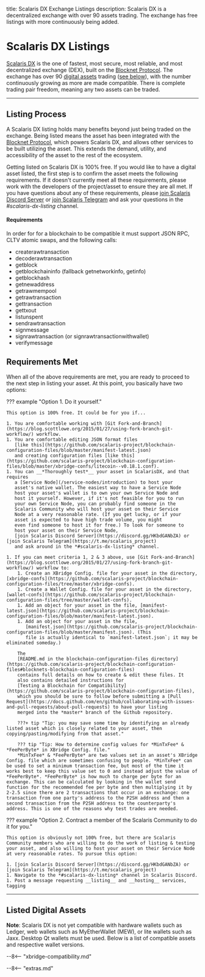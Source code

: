 title: Scalaris DX Exchange Listings
description: Scalaris DX is a decentralized exchange with over 90 assets trading. The exchange has free listings with more continuously being added.


# Scalaris DX Listings
[Scalaris DX](/scalarisdx/introduction) is the one of fastest, most secure, most reliable, and most decentralized exchange (DEX), built on the [Blocknet Protocol](/project/introduction). The exchange has over 90 [digital assets](/resources/glossary/#digital-asset) trading ([see below](/scalarisdx/listings/#listed-digital-assets)), with the number continuously growing as more are made compatible. There is complete trading pair freedom, meaning any two assets can be traded.

---

## Listing Process
A Scalaris DX listing holds many benefits beyond just being traded on the exchange. Being listed means the asset has been integrated with the [Blocknet Protocol](/project/introduction), which powers Scalaris DX, and allows other services to be built utilizing the asset. This extends the demand, utility, and accessibility of the asset to the rest of the ecosystem.

Getting listed on Scalaris DX is 100% free. If you would like to have a
digital asset listed, the first step is to confirm the asset meets the following
requirements. If it doesn't currently meet all these requirements, please work with
the developers of the project/asset to ensure they
are all met. If you have questions about any of these requirements, please
[join Scalaris Discord Server](https://discord.gg/HKbdGANbZA) or [join Scalaris Telegram](https://t.me/scalaris_project) and ask your
questions in the *#scalaris-dx-listing* channel.

#### Requirements
In order for for a blockchain to be compatible it must support JSON RPC, CLTV atomic swaps, and the following calls:

* createrawtransaction
* decoderawtransaction
* getblock
* getblockchaininfo (fallback getnetworkinfo, getinfo)
* getblockhash
* getnewaddress
* getrawmempool
* getrawtransaction
* gettransaction
* gettxout
* listunspent
* sendrawtransaction
* signmessage
* signrawtransaction (or signrawtransactionwithwallet)
* verifymessage

##  Requirements Met
When all of the above requirements are met,
you are ready to proceed to the next step in listing your asset. At this point, you basically have two options:

??? example "Option 1. Do it yourself."

	This option is 100% free. It could be for you if...

	1. You are comfortable working with [Git Fork-and-Branch](https://blog.scottlowe.org/2015/01/27/using-fork-branch-git-workflow/) workflow.
	1. You are comfortable editing JSON format files
       [like this](https://github.com/scalaris-project/blockchain-configuration-files/blob/master/manifest-latest.json)
       and creating configuration files [like this](https://github.com/scalaris-project/blockchain-configuration-files/blob/master/xbridge-confs/litecoin--v0.18.1.conf).
	1. You can __*Thoroughly test*__ your asset in ScalarisDX, and that requires
       a [Service Node](/service-nodes/introduction) to host your
       asset's native wallet. The easiest way to have a Service Node
       host your asset's wallet is to own your own Service Node and
       host it yourself. However, if it's not feasible for you to run
       your own Service Node, you can probably find someone in the
       Scalaris Community who will host your asset on their Service
       Node at a very reasonable rate. (If you get lucky, or if your
       asset is expected to have high trade volume, you might
       even find someone to host it for free.) To look for someone to
       host your asset on their Service Node,
       [join Scalaris Discord Server](https://discord.gg/HKbdGANbZA) or [join Scalaris Telegram](https://t.me/scalaris_project)
       and ask around in the *#scalaris-dx-listing* channel.

	1. If you can meet criteria 1, 2 & 3 above, use [Git Fork-and-Branch](https://blog.scottlowe.org/2015/01/27/using-fork-branch-git-workflow/) workflow to:
		1. Create an XBridge Config. file for your asset in the directory, [xbridge-confs](https://github.com/scalaris-project/blockchain-configuration-files/tree/master/xbridge-confs).
		1. Create a Wallet Config. file for your asset in the directory, [wallet-confs](https://github.com/scalaris-project/blockchain-configuration-files/tree/master/wallet-confs).
		1. Add an object for your asset in the file, [manifest-latest.json](https://github.com/scalaris-project/blockchain-configuration-files/blob/master/manifest-latest.json). 
		1. Add an object for your asset in the file,
           [manifest.json](https://github.com/scalaris-project/blockchain-configuration-files/blob/master/manifest.json). (This
           file is actually identical to `manifest-latest.json`; it may be eliminated someday.)

		The
        [README.md in the blockchain-configuration-files directory](https://github.com/scalaris-project/blockchain-configuration-files#blocknets-blockchain-configuration-files)
        contains full details on how to create & edit these files. It
        also contains detailed instructions for
        [Testing a Blockchain for Compatibility](https://github.com/scalaris-project/blockchain-configuration-files),
        which you should be sure to follow before submitting a [Pull Request](https://docs.github.com/en/github/collaborating-with-issues-and-pull-requests/about-pull-requests) to have your listing
        merged into the *master* branch of the Github repository.

		???+ tip "Tip: you may save some time by identifying an already listed asset which is closely related to your asset, then copying/pasting/modifying from that asset."

		??? tip "Tip: How to determine config values for *MinTxFee* & *FeePerByte* in XBridge Config. file."
		*MinTxFee* & *FeePerByte* are two values set in an asset's XBridge Config. file which are sometimes confusing to people. *MinTxFee* can be used to set a minimum transaction fee, but most of the time it works best to keep this value set to 0 and instead adjust the value of *FeePerByte*. *FeePerByte* is how much to charge per byte for an exchange. This can be calculated by looking in the wallet send function for the recommended fee per byte and then multiplying it by 2-2.5 since there are 2 transactions that occur in an exchange: one transaction from one party's address to the P2SH address and then a second transaction from the P2SH address to the counterparty's address. This is one of the reasons why test trades are needed.
		

??? example "Option 2. Contract a member of the Scalaris Community to do it for you."

	This option is obviously not 100% free, but there are Scalaris Community members who are willing to do the work of listing & testing your asset, and also willing to host your asset on their Service Node at very reasonable rates. To pursue this option:

	1. [join Scalaris Discord Server](https://discord.gg/HKbdGANbZA) or [join Scalaris Telegram](https://t.me/scalaris_project)
	1. Navigate to the *#scalaris-dx-listing* channel in Scalaris Discord.
	1. Post a message requesting __listing__ and __hosting__ services, tagging

---

## Listed Digital Assets
**Note**: Scalaris DX is not yet compatible with hardware wallets such as Ledger, web wallets such as MyEtherWallet (MEW), or lite wallets such as Jaxx. Desktop Qt wallets must be used. Below is a list of compatible assets and respective wallet versions. 

--8<-- "xbridge-compatibility.md"









<script type="text/javascript">
// read instructions for related links in ../snippets/extras.md
var relatedLinks = [];
</script>

--8<-- "extras.md"





